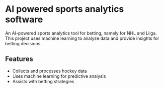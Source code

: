 # AI powered sports analytics software

An AI-powered sports analytics tool for betting, namely for NHL and Liiga. This project uses machine learning to analyze data and provide insights for betting decisions.

## Features

- Collects and processes hockey data
- Uses machine learning for predictive analysis
- Assists with betting strategies
